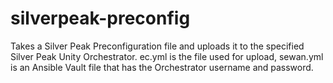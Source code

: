 # silverpeak-preconfig

Takes a Silver Peak Preconfiguration file and uploads it to the specified Silver Peak Unity Orchestrator.  ec.yml is the file used for upload, sewan.yml is an Ansible Vault file that has the Orchestrator username and password.
